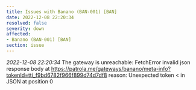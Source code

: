 ```yaml
---
title: Issues with Banano (BAN-001) [BAN]
date: 2022-12-08 22:20:34
resolved: false
severity: down
affected:
- Banano (BAN-001) [BAN]
section: issue
---
```


*2022-12-08 22:20:34* The gateway is unreachable: FetchError invalid json response body at https://patrola.me/gateways/banano/meta-info?tokenId=tti_f9bd6782f966f899d74d7df8 reason: Unexpected token < in JSON at position 0